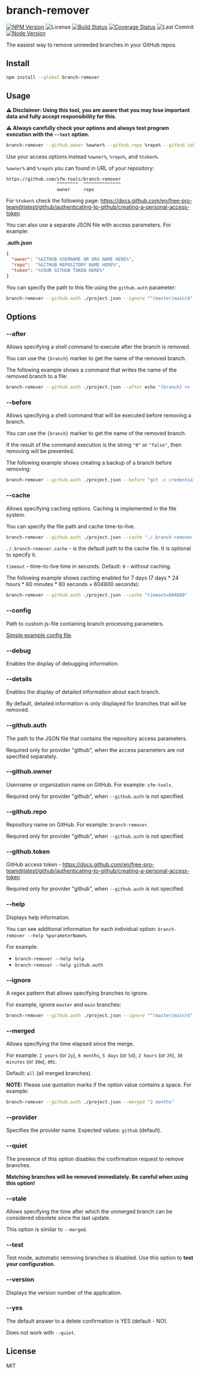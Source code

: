 # branch-remover

[![NPM Version](https://badgen.net/npm/v/branch-remover)](https://www.npmjs.com/package/branch-remover)
![License](https://badgen.net/npm/license/branch-remover)
[![Build Status](https://travis-ci.com/sfm-tools/branch-remover.svg?branch=master)](https://travis-ci.com/sfm-tools/branch-remover)
[![Coverage Status](https://coveralls.io/repos/github/sfm-tools/branch-remover/badge.svg?branch=master)](https://coveralls.io/github/sfm-tools/branch-remover?branch=master)
![Last Commit](https://badgen.net/github/last-commit/sfm-tools/branch-remover/master)
[![Node Version](https://badgen.net/npm/node/branch-remover)](https://www.npmjs.com/package/branch-remover)

The easiest way to remove unneeded branches in your GitHub repos.

## Install

```bash
npm install --global branch-remover
```

## Usage

**:warning: Disclaimer: Using this tool, you are aware that you may lose important data and fully accept responsibility for this.**

**:warning: Always carefully check your options and always test program execution with the `--test` option.**

```bash
branch-remover --github.owner %owner% --github.repo %repo% --github.token %token% --ignore "^(master|main)$"
```

Use your access options instead `%owner%`, `%repo%`, and `%token%`.

`%owner%` and `%repo%` you can found in URL of your repository:

```
https://github.com/sfm-tools/branch-remover
                   ^^^^^^^^  ^^^^^^^^^^^^^^
                   owner     repo
```

For `%token%` check the following page:
https://docs.github.com/en/free-pro-team@latest/github/authenticating-to-github/creating-a-personal-access-token

You can also use a separate JSON file with access parameters. For example:

**.auth.json**
```json
{
  "owner": "%GITHUB USERNAME OR ORG NAME HERE%",
  "repo":  "%GITHUB REPOSITORY NAME HERE%",
  "token": "%YOUR GITHUB TOKEN HERE%"
}
```

You can specify the path to this file using the `github.auth` parameter:

```bash
branch-remover --github.auth ./project.json --ignore "^(master|main)$"
```

## Options

### --after

Allows specifying a shell command to execute after the branch is removed.

You can use the `{branch}` marker to get the name of the removed branch.

The following example shows a command that writes the name of the removed branch to a file:

```bash
branch-remover --github.auth ./project.json --after echo "{branch} >> ./removed-branches.log"
```

### --before

Allows specifying a shell command that will be executed before removing a branch.

You can use the `{branch}` marker to get the name of the removed branch.

If the result of the command execution is the string `"0"` or `"false"`, then removing will be prevented.

The following example shows creating a backup of a branch before removing:

```bash
branch-remover --github.auth ./project.json --before "git -c credential.helper= -c core.quotepath=false -c log.showSignature=false fetch origin {branch}:{branch} --recurse-submodules=no"
```

### --cache

Allows specifying caching options. Caching is implemented in the file system.

You can specify the file path and cache time-to-live.

```bash
branch-remover --github.auth ./project.json --cache "./.branch-remover.cache timeout=600"
```

`./.branch-remover.cache` - is the default path to the cache file. It is optional to specify it.

`timeout` - time-to-live time in seconds. Default: `0` - without caching.

The following example shows caching enabled for 7 days (7 days * 24 hours * 60 minutes * 60 seconds = 604800 seconds):

```bash
branch-remover --github.auth ./project.json --cache "timeout=604800"
```

### --config

Path to custom js-file containing branch processing parameters.

[Simple example config file](/examples/SimpleCustomConfig/config.js).

### --debug

Enables the display of debugging information.

### --details

Enables the display of detailed information about each branch.

By default, detailed information is only displayed for branches that will be removed.

### --github.auth

The path to the JSON file that contains the repository access parameters.

Required only for provider "github", when the access parameters are not specified separately.

### --github.owner

Username or organization name on GitHub. For example: `sfm-tools`.

Required only for provider "github", when `--github.auth` is not specified.

### --github.repo

Repository name on GitHub. For example: `branch-remover`.

Required only for provider "github", when `--github.auth` is not specified.

### --github.token

GitHub access token - https://docs.github.com/en/free-pro-team@latest/github/authenticating-to-github/creating-a-personal-access-token

Required only for provider "github", when `--github.auth` is not specified.

### --help

Displays help information.

You can see additional information for each individual option:
`branch-remover --help %parameterName%`.

For example:
* `branch-remover --help help`
* `branch-remover --help github.auth`

### --ignore

A regex pattern that allows specifying branches to ignore.

For example, ignore `master` and `main` branches:

```bash
branch-remover --github.auth ./project.json --ignore "^(master|main)$"
```

### --merged

Allows specifying the time elapsed since the merge.

For example: `2 years` (or `2y`), `6 months`, `5 days` (or `5d`), `2 hours` (or `2h`), `30 minutes` (or `30m`), etc.

Default: `all` (all merged branches).

**NOTE:** Please use quotation marks if the option value contains a space. For example:

```bash
branch-remover --github.auth ./project.json --merged "2 months"
```

### --provider

Specifies the provider name. Expected values: `github` (default).

### --quiet

The presence of this option disables the confirmation request to remove branches.

**Matching branches will be removed immediately. Be careful when using this option!**

### --stale

Allows specifying the time after which the unmerged branch can be considered obsolete since the last update.

This option is similar to `--merged`.

### --test

Test mode, automatic removing branches is disabled.
Use this option to **test your configuration**.

### --version

Displays the version number of the application.

### --yes

The default answer to a delete confirmation is YES (default - NO).

Does not work with `--quiet`.

## License
MIT
